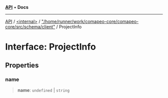 [**API**](../../../../README.md) • **Docs**

***

[API](../../../../README.md) / [\<internal\>](../../../README.md) / ["/home/runner/work/comapeo-core/comapeo-core/src/schema/client"](../README.md) / ProjectInfo

# Interface: ProjectInfo

## Properties

### name

> **name**: `undefined` \| `string`
